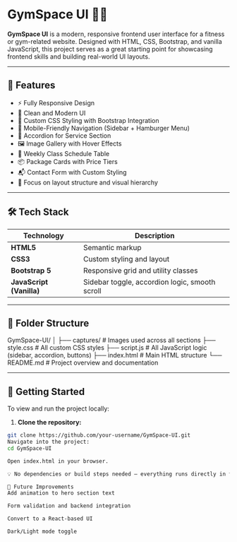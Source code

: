 # GymSpace UI 🏋️‍♂️

**GymSpace UI** is a modern, responsive frontend user interface for a fitness or gym-related website. Designed with HTML, CSS, Bootstrap, and vanilla JavaScript, this project serves as a great starting point for showcasing frontend skills and building real-world UI layouts.

---

## 🌟 Features

- ⚡ Fully Responsive Design
- 🎯 Clean and Modern UI
- 🎨 Custom CSS Styling with Bootstrap Integration
- 📱 Mobile-Friendly Navigation (Sidebar + Hamburger Menu)
- 📂 Accordion for Service Section
- 🖼️ Image Gallery with Hover Effects
- 📅 Weekly Class Schedule Table
- 📦 Package Cards with Price Tiers
- 📬 Contact Form with Custom Styling
- 🧠 Focus on layout structure and visual hierarchy

---

## 🛠️ Tech Stack

| Technology | Description |
|------------|-------------|
| **HTML5**  | Semantic markup |
| **CSS3**   | Custom styling and layout |
| **Bootstrap 5** | Responsive grid and utility classes |
| **JavaScript (Vanilla)** | Sidebar toggle, accordion logic, smooth scroll |

---

## 📂 Folder Structure

GymSpace-UI/
│
├── captures/ # Images used across all sections
├── style.css # All custom CSS styles
├── script.js # All JavaScript logic (sidebar, accordion, buttons)
├── index.html # Main HTML structure
└── README.md # Project overview and documentation

---

## 🚀 Getting Started

To view and run the project locally:

1. **Clone the repository:**

```bash
git clone https://github.com/your-username/GymSpace-UI.git
Navigate into the project:
cd GymSpace-UI

Open index.html in your browser.

💡 No dependencies or build steps needed — everything runs directly in the browser.

🔄 Future Improvements
Add animation to hero section text

Form validation and backend integration

Convert to a React-based UI

Dark/Light mode toggle
